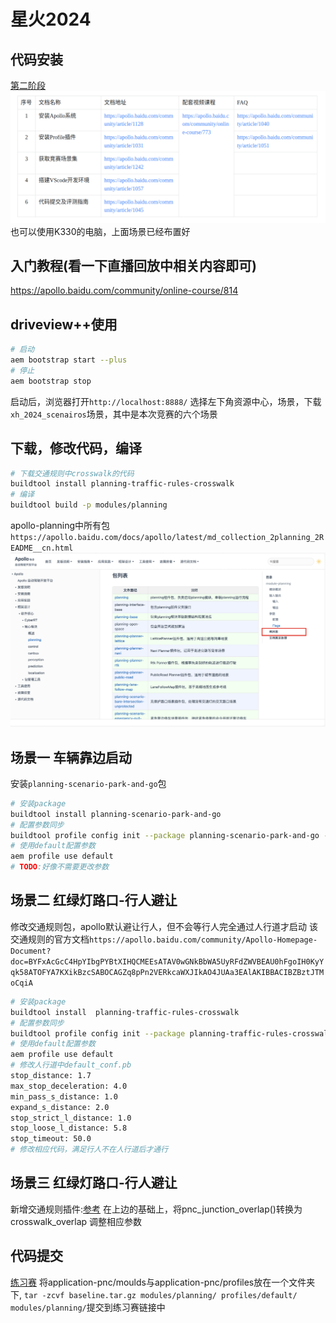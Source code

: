 # 星火2024
## 代码安装
[第二阶段](https://apollo.baidu.com/community/article/1243)
![安装](image.png)
也可以使用K330的电脑，上面场景已经布置好
## 入门教程(看一下直播回放中相关内容即可)
https://apollo.baidu.com/community/online-course/814
## driveview++使用
```bash
# 启动
aem bootstrap start --plus
# 停止
aem bootstrap stop
```
启动后，浏览器打开`http://localhost:8888/`
选择左下角资源中心，场景，下载`xh_2024_scenairos`场景，其中是本次竞赛的六个场景

## 下载，修改代码，编译
```bash
# 下载交通规则中crosswalk的代码
buildtool install planning-traffic-rules-crosswalk
# 编译
buildtool build -p modules/planning
```
apollo-planning中所有包`https://apollo.baidu.com/docs/apollo/latest/md_collection_2planning_2README__cn.html`
![alt text](image-1.png)

## 场景一 车辆靠边启动
安装`planning-scenario-park-and-go`包
```bash
# 安装package
buildtool install planning-scenario-park-and-go
# 配置参数同步
buildtool profile config init --package planning-scenario-park-and-go --profile=default
# 使用default配置参数
aem profile use default
# TODO:好像不需要更改参数
```

## 场景二 红绿灯路口-行人避让
修改交通规则包，apollo默认避让行人，但不会等行人完全通过人行道才启动
该交通规则的官方文档`https://apollo.baidu.com/community/Apollo-Homepage-Document?doc=BYFxAcGcC4HpYIbgPYBtXIHQCMEEsATAV0wGNkBbWA5UyRFdZWVBEAU0hFgoIH0KyYqk58ATOFYA7KXikBzcSABOCAGZq8pPn2VERkcaWXJIkAO4JUAa3EAlAKIBBACIBZBztJTMoCqiA`
```bash
# 安装package
buildtool install  planning-traffic-rules-crosswalk
# 配置参数同步
buildtool profile config init --package planning-traffic-rules-crosswalk --profile=default
# 使用default配置参数
aem profile use default
# 修改人行道中default_conf.pb
stop_distance: 1.7
max_stop_deceleration: 4.0
min_pass_s_distance: 1.0
expand_s_distance: 2.0
stop_strict_l_distance: 1.0
stop_loose_l_distance: 5.8
stop_timeout: 50.0
# 修改相应代码，满足行人不在人行道后才通行

```

## 场景三 红绿灯路口-行人避让
新增交通规则插件:[参考](https://apollo.baidu.com/community/article/1253)
在上边的基础上，将pnc_junction_overlap()转换为crosswalk_overlap
调整相应参数


## 代码提交
[练习赛](https://apollo.baidu.com/community/competition/29?tab=submit)
将application-pnc/moulds与application-pnc/profiles放在一个文件夹下,
`tar -zcvf baseline.tar.gz modules/planning/ profiles/default/
modules/planning/`提交到练习赛链接中




